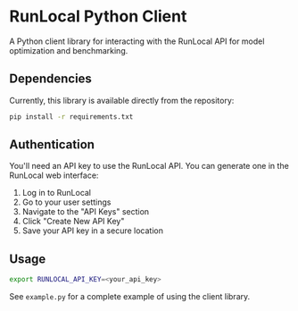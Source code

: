 # RunLocal Python Client

A Python client library for interacting with the RunLocal API for model optimization and benchmarking.

## Dependencies

Currently, this library is available directly from the repository:

```bash
pip install -r requirements.txt
```

## Authentication

You'll need an API key to use the RunLocal API. You can generate one in the RunLocal web interface:

1. Log in to RunLocal
2. Go to your user settings
3. Navigate to the "API Keys" section
4. Click "Create New API Key"
5. Save your API key in a secure location

## Usage

```bash
export RUNLOCAL_API_KEY=<your_api_key>
```

See `example.py` for a complete example of using the client library.
